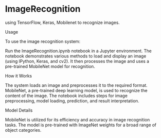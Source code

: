 # ImageRecognition

using TensorFlow, Keras, Mobilenet to recognize images.


Usage

To use the image recognition system:

Run the ImageRecognition.ipynb notebook in a Jupyter environment.
The notebook demonstrates various methods to load and display an image (using IPython, Keras, and cv2).
It then processes the image and uses a pre-trained MobileNet model for recognition.

How it Works

The system loads an image and preprocesses it to the required format.
MobileNet, a pre-trained deep learning model, is used to recognize the content of the image.
The notebook includes steps for image preprocessing, model loading, prediction, and result interpretation.


Model Details

MobileNet is utilized for its efficiency and accuracy in image recognition tasks.
The model is pre-trained with ImageNet weights for a broad range of object categories.

